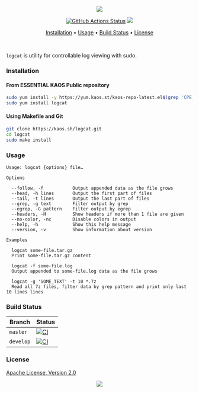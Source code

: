 <p align="center"><a href="#readme"><img src="https://gh.kaos.st/logcat.svg"/></a></p>

<p align="center">
  <a href="https://github.com/essentialkaos/logcat/actions"><img src="https://github.com/essentialkaos/logcat/workflows/CI/badge.svg" alt="GitHub Actions Status" /></a>
  <a href="#license"><img src="https://gh.kaos.st/apache2.svg"></a>
</p>

<p align="center"><a href="#installation">Installation</a> • <a href="#usage">Usage</a> • <a href="#build-status">Build Status</a> • <a href="#license">License</a></p>

<br/>

`logcat` is utility for controllable log viewing with sudo.

### Installation

#### From ESSENTIAL KAOS Public repository

```bash
sudo yum install -y https://yum.kaos.st/kaos-repo-latest.el$(grep 'CPE_NAME' /etc/os-release | tr -d '"' | cut -d':' -f5).noarch.rpm
sudo yum install logcat
```

#### Using Makefile and Git

```bash
git clone https://kaos.sh/logcat.git
cd logcat
sudo make install
```

### Usage

```
Usage: logcat {options} file…

Options

  --follow, -f           Output appended data as the file grows
  --head, -h lines       Output the first part of files
  --tail, -t lines       Output the last part of files
  --grep, -g text        Filter output by grep
  --egrep, -G pattern    Filter output by egrep
  --headers, -H          Show headers if more than 1 file are given
  --no-color, -nc        Disable colors in output
  --help, -h             Show this help message
  --version, -v          Show information about version

Examples

  logcat some-file.tar.gz
  Print some-file.tar.gz content

  logcat -f some-file.log
  Output appended to some-file.log data as the file grows

  logcat -g 'SOME_TEXT' -t 10 *.7z
  Read all 7z files, filter data by grep pattern and print only last 10 lines lines
```

### Build Status

| Branch | Status |
|--------|--------|
| `master` | [![CI](https://kaos.sh/w/logcat/ci.svg?branch=master)](https://kaos.sh/w/logcat/ci?query=branch:master) |
| `develop` | [![CI](https://kaos.sh/w/logcat/ci.svg?branch=master)](https://kaos.sh/w/logcat/ci?query=branch:develop) |

### License

[Apache License, Version 2.0](https://www.apache.org/licenses/LICENSE-2.0)

<p align="center"><a href="https://essentialkaos.com"><img src="https://gh.kaos.st/ekgh.svg"/></a></p>
